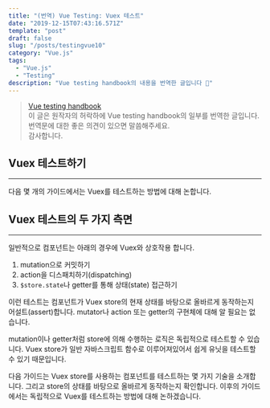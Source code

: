 ```yaml
---
title: "(번역) Vue Testing: Vuex 테스트"
date: "2019-12-15T07:43:16.571Z"
template: "post"
draft: false
slug: "/posts/testingvue10"
category: "Vue.js"
tags:
  - "Vue.js"
  - "Testing"
description: "Vue testing handbook의 내용을 번역한 글입니다 📖"
---
```


> [Vue testing handbook](https://lmiller1990.github.io/vue-testing-handbook/computed-properties.html#testing-computed-properties) <br>
> 이 글은 원작자의 허락하에 Vue testing handbook의 일부를 번역한 글입니다. <br>
> 번역문에 대한 좋은 의견이 있으면 말씀해주세요. <br>
> 감사합니다.



## Vuex 테스트하기

---

다음 몇 개의 가이드에서는 Vuex를 테스트하는 방법에 대해 논합니다.



## Vuex 테스트의 두 가지 측면

---

일반적으로 컴포넌트는 아래의 경우에 Vuex와 상호작용 합니다.

1. mutation으로 커밋하기
2. action을 디스패치하기(dispatching)
3. `$store.state`나 getter를 통해 상태(state) 접근하기

이런 테스트는 컴포넌트가 Vuex store의 현재 상태를 바탕으로 올바르게 동작하는지 어설트(assert)합니다. mutator나 action 또는 getter의 구현체에 대해 알 필요는 없습니다.

mutation이나 getter처럼 store에 의해 수행하는 로직은 독립적으로 테스트할 수 있습니다. Vuex store가 일반 자바스크립트 함수로 이루어져있어서 쉽게 유닛을 테스트할 수 있기 때문입니다.

다음 가이드는 Vuex store를 사용하는 컴포넌트를 테스트하는 몇 가지 기술을 소개합니다. 그리고 store의 상태를 바탕으로 올바르게 동작하는지 확인합니다. 이후의 가이드에서는 독립적으로 Vuex를 테스트하는 방법에 대해 논하겠습니다.